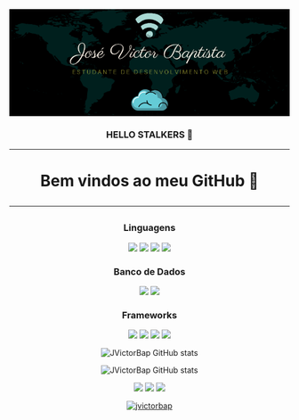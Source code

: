 <img src="Kinky.png" align="center">

<div align="center">
<div align="center">
<h3> HELLO STALKERS 👋
<hr>
<h1>Bem vindos ao meu GitHub 💋
<hr>
</div>

### Linguagens
<div style="display: inline_block">
<img src="https://img.shields.io/badge/HTML5-E34F26?style=for-the-badge&logo=html5&logoColor=white" />
<img src="https://img.shields.io/badge/CSS3-1572B6?style=for-the-badge&logo=css3&logoColor=white" />
<img src="https://img.shields.io/badge/JavaScript-F7DF1E?style=for-the-badge&logo=javascript&logoColor=black" />
<img src="https://img.shields.io/badge/C%23-239120?style=for-the-badge&logo=c-sharp&logoColor=white" />
</div>


### Banco de Dados
<div style="display: inline_block">
<img src="https://img.shields.io/badge/MySQL-00000F?style=for-the-badge&logo=mysql&logoColor=white" />
<img src="https://img.shields.io/badge/MongoDB-4EA94B?style=for-the-badge&logo=mongodb&logoColor=white" />
</div>

### Frameworks
<img src="https://img.shields.io/badge/Node.js-339933?style=for-the-badge&logo=nodedotjs&logoColor=white" />
<img src="https://img.shields.io/badge/Express.js-000000?style=for-the-badge&logo=express&logoColor=white" />
<img src="https://img.shields.io/badge/React-20232A?style=for-the-badge&logo=react&logoColor=61DAFB" />
<img src="https://img.shields.io/badge/Redux-593D88?style=for-the-badge&logo=redux&logoColor=white" />

![JVictorBap GitHub stats](https://github-readme-stats.vercel.app/api?username=jvictorbap&show_icons=true&theme=vision-friendly-dark&count_private=true&locale=en)

![JVictorBap GitHub stats](https://github-readme-stats.vercel.app/api/top-langs/?username=jvictorbap&theme=vision-friendly-dark)

[<img src="https://img.shields.io/badge/linkedin-%230077B5.svg?&style=for-the-badge&logo=linkedin&logoColor=white" />](https://www.linkedin.com/in/jvictorbap/) [<img src = "https://img.shields.io/badge/instagram-%23E4405F.svg?&style=for-the-badge&logo=instagram&logoColor=white">](https://www.instagram.com/jvictor.dzn/) [<img src = "https://img.shields.io/badge/facebook-%231877F2.svg?&style=for-the-badge&logo=facebook&logoColor=white">](https://www.facebook.com/fundadorkinky)

<p align="center"> <a href="https://github.com/ryo-ma/github-profile-trophy"><img src="https://github-profile-trophy.vercel.app/?username=jvictorbap&theme=juicyfresh" alt="jvictorbap" />
</div>
